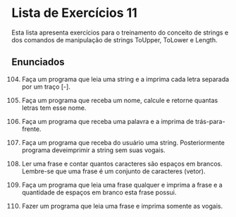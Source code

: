 # Lista de Exercícios 11

Esta lista apresenta exercícios para o treinamento do conceito de strings e dos comandos de manipulação de strings ToUpper, ToLower e Length.
## Enunciados
104. Faça um programa que leia uma string e a imprima cada letra separada por um traço [-]. 

105. Faça um programa que receba um nome, calcule e retorne quantas letras tem esse nome. 

106. Faça um programa que receba uma palavra e a imprima de trás-para-frente. 

107. Faça um programa que receba do usuário uma string. Posteriormente programa deveimprimir a string sem suas vogais.
 
108. Ler uma frase e contar quantos caracteres são espaços em brancos. Lembre-se que uma frase é um conjunto de caracteres (vetor).

109. Faça um programa que leia uma frase qualquer e imprima a frase e a quantidade de espaços em branco esta frase possui. 

110. Fazer um programa que leia uma frase e imprima somente as vogais.